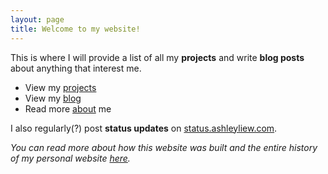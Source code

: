 ```yaml
---
layout: page
title: Welcome to my website!
---
```



This is where I will provide a list of all my **projects** and write **blog posts** about anything that interest me. 

- View my [projects](/projects/)
- View my [blog](/blog/)
- Read more [about](/about/) me 

I also regularly(?) post **status updates** on [status.ashleyliew.com](http://status.ashleyliew.com/).

*You can read more about how this website was built and the entire history of my personal website [here](/site/).*